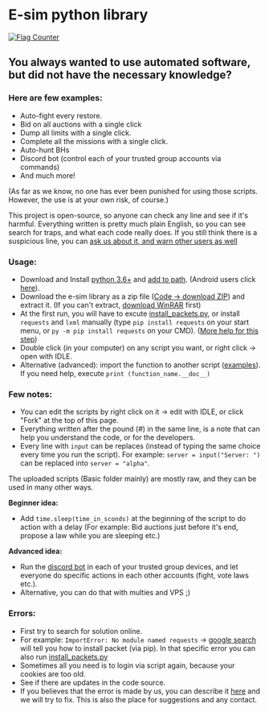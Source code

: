 # E-sim python library
[![Flag Counter](https://s01.flagcounter.com/mini/5j6R/bg_FFFFFF/txt_000000/border_CCCCCC/flags_0/)](https://info.flagcounter.com/5j6R)

## You always wanted to use automated software, but did not have the necessary knowledge?
### Here are few examples:
- Auto-fight every restore.
- Bid on all auctions with a single click
- Dump all limits with a single click.
- Complete all the missions with a single click.
- Auto-hunt BHs
- Discord bot (control each of your trusted group accounts via commands)
- And much more!

(As far as we know, no one has ever been punished for using those scripts. However, the use is at your own risk, of course.)

This project is open-source, so anyone can check any line and see if it's harmful.
Everything written is pretty much plain English, so you can see search for traps, and what each code really does.
If you still think there is a suspicious line, you can [ask us about it, and warn other users as well](https://github.com/e-sim-python/scripts/issues)

### Usage:
- Download and Install [python 3.6+](https://www.python.org/downloads/) and [add to path](http://prntscr.com/uwvy5z). (Android users click [here](https://github.com/e-sim-python/scripts/issues/2#issuecomment-698446627)).
- Download the e-sim library as a zip file ([Code -> download ZIP](https://github.com/e-sim-python/scripts/archive/master.zip)) and extract it. (If you can't extract, [download WinRAR](https://www.rarlab.com/) first)
- At the first run, you will have to excute [install_packets.py](https://github.com/e-sim-python/scripts/blob/master/Help_functions/install_packets.py), or install `requests` and `lxml` manually (type `pip install requests` on your start menu, or `py -m pip install requests` on your CMD). ([More help for this step](https://packaging.python.org/tutorials/installing-packages/))
- Double click (in your computer) on any script you want, or right click -> open with IDLE.
- Alternative (advanced): import the function to another script ([examples](https://github.com/e-sim-python/scripts/blob/master/bot.py)). If you need help, execute `print (function_name.__doc__)`

### Few notes:
- You can edit the scripts by right click on it -> edit with IDLE, or click "Fork" at the top of this page.
- Everything written after the pound (#) in the same line, is a note that can help you understand the code, or for the developers.
- Every line with `input` can be replaces (instead of typing the same choice every time you run the script). For example: `server = input("Server: ")` can be replaced into `server = "alpha"`.

The uploaded scripts (Basic folder mainly) are mostly raw, and they can be used in many other ways.

**Beginner idea:**
- Add `time.sleep(time_in_sconds)` at the beginning of the script to do action with a delay (For example: Bid auctions just before it's end, propose a law while you are sleeping etc.)

**Advanced idea:**
- Run the [discord bot](https://github.com/e-sim-python/scripts/blob/master/bot.py) in each of your trusted group devices, and let everyone do specific actions in each other accounts (fight, vote laws etc.).
- Alternative, you can do that with multies and VPS ;)

### Errors:
- First try to search for solution online.
- For example: `ImportError: No module named requests` -> [google search](https://www.google.com/search?q=No+module+named+requests) will tell you how to install packet (via pip). In that specific error you can also run [install_packets.py](https://github.com/e-sim-python/scripts/blob/master/Help_functions/install_packets.py)
- Sometimes all you need is to login via script again, because your cookies are too old.
- See if there are updates in the code source.
- If you believes that the error is made by us, you can describe it [here](https://github.com/e-sim-python/scripts/issues) and we will try to fix. This is also the place for suggestions and any contact.
